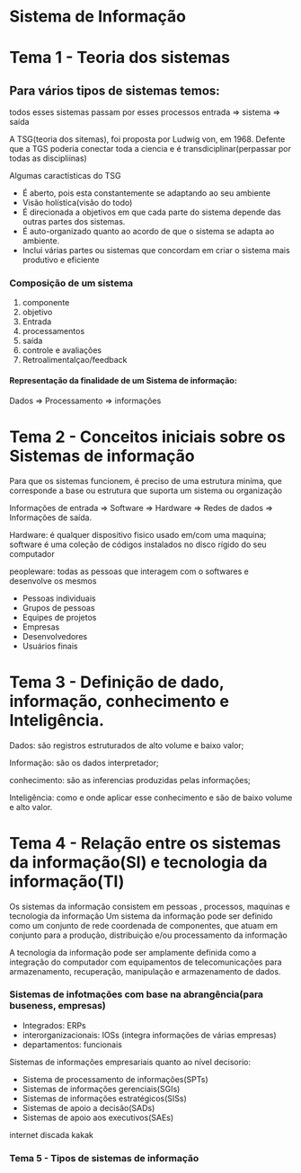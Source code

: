 # Sistema de Informação

# Tema 1 - Teoria dos sistemas

## Para vários tipos de sistemas temos:
todos esses sistemas passam por esses processos
entrada => sistema => saída

A TSG(teoria dos sitemas), foi proposta por Ludwig von, em 1968. Defente que a TGS poderia conectar toda a ciencia e é transdiciplinar(perpassar por todas as discipliinas)

Algumas caractísticas do TSG

- É aberto, pois esta constantemente se adaptando ao seu ambiente 
- Visão holística(visão do todo)
- É direcionada a objetivos em que cada parte do sistema depende das outras partes dos sistemas.
- É auto-organizado quanto ao acordo de que o sistema se adapta ao ambiente.
- Inclui várias partes ou sistemas que concordam em criar o sistema mais produtivo e eficiente

### Composição de um sistema
1. componente
2. objetivo
3. Entrada
4. processamentos
5. saída
6. controle e avaliações 
7. Retroalimentalçao/feedback

#### Representação da finalidade de um Sistema de informação:
Dados => Processamento => informações

# Tema 2 - Conceitos iniciais sobre os Sistemas de informação
 Para que os sistemas funcionem, é preciso de uma estrutura miníma, que corresponde a base ou estrutura que suporta um sistema ou organização

 Informações de entrada => Software => Hardware => Redes de dados => Informações de saída.

 Hardware:
 é qualquer dispositivo fisico usado em/com uma maquina; software é uma coleção de códigos instalados no disco rígido do seu computador 

 peopleware: 
 todas as pessoas que interagem com o softwares e desenvolve os mesmos
- Pessoas individuais
- Grupos de pessoas
- Equipes de projetos 
- Empresas
- Desenvolvedores
- Usuários finais 

# Tema 3 - Definição de dado, informação, conhecimento e Inteligência.
Dados: são registros estruturados de alto volume e baixo valor;

Informação: são os dados interpretador;

conhecimento: são as inferencias produzidas pelas informações;

Inteligência: como e onde aplicar esse conhecimento e são de baixo volume e alto valor.

# Tema 4 - Relação entre os sistemas da informação(SI) e tecnologia da informação(TI)
Os sistemas da informação consistem em pessoas , processos, maquinas e tecnologia da informação 
Um sistema da informação pode ser definido como um conjunto de rede coordenada de componentes, que atuam em conjunto para a produção, distribuição e/ou processamento da informação 

A tecnologia da informação pode ser amplamente definida como a integração do computador com equipamentos de telecomunicações para armazenamento, recuperação, manipulação e armazenamento de dados.

### Sistemas de infotmações com base na abrangência(para buseness, empresas)

- Integrados: ERPs
- interorganizacionais: IOSs (integra informações de várias empresas)
- departamentos: funcionais 

Sistemas de informações empresariais quanto ao nível decisorio:

- Sistema de processamento de informações(SPTs)
- Sistemas de informações gerenciais(SGIs)
- Sistemas de informações estratégicos(SISs)
- Sistemas de apoio a decisão(SADs)
- Sistemas de apoio aos executivos(SAEs) 


internet discada kakak

### Tema 5 - Tipos de sistemas de informação